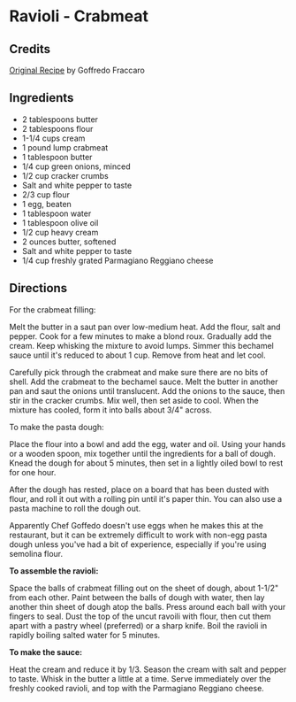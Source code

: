 # Ravioli - Crabmeat 

## Credits

[Original Recipe](http://www.gumbopages.com/food/app/crab-ravioli.html "http://www.gumbopages.com/food/app/crab-ravioli.html") by Goffredo Fraccaro

## Ingredients

- 2 tablespoons butter 
- 2 tablespoons flour 
- 1-1/4 cups cream 
- 1 pound lump crabmeat 
- 1 tablespoon butter 
- 1/4 cup green onions, minced 
- 1/2 cup cracker crumbs 
- Salt and white pepper to taste
- 2/3 cup flour 
- 1 egg, beaten 
- 1 tablespoon water 
- 1 tablespoon olive oil
- 1/2 cup heavy cream 
- 2 ounces butter, softened 
- Salt and white pepper to taste 
- 1/4 cup freshly grated Parmagiano Reggiano cheese

## Directions

For the crabmeat filling:  
 Melt the butter in a saut pan over low-medium heat. Add the flour, salt and pepper. Cook for a few minutes to make a blond roux. Gradually add the cream. Keep whisking the mixture to avoid lumps. Simmer this bechamel sauce until it's reduced to about 1 cup. Remove from heat and let cool.  
 Carefully pick through the crabmeat and make sure there are no bits of shell. Add the crabmeat to the bechamel sauce. Melt the butter in another pan and saut the onions until translucent. Add the onions to the sauce, then stir in the cracker crumbs. Mix well, then set aside to cool. When the mixture has cooled, form it into balls about 3/4" across.  
  
  
 To make the pasta dough:  
 Place the flour into a bowl and add the egg, water and oil. Using your hands or a wooden spoon, mix together until the ingredients for a ball of dough. Knead the dough for about 5 minutes, then set in a lightly oiled bowl to rest for one hour.  
 After the dough has rested, place on a board that has been dusted with flour, and roll it out with a rolling pin until it's paper thin. You can also use a pasta machine to roll the dough out.  
  
 Apparently Chef Goffedo doesn't use eggs when he makes this at the restaurant, but it can be extremely difficult to work with non-egg pasta dough unless you've had a bit of experience, especially if you're using semolina flour.  
  
  
**To assemble the ravioli:**  
 Space the balls of crabmeat filling out on the sheet of dough, about 1-1/2" from each other. Paint between the balls of dough with water, then lay another thin sheet of dough atop the balls. Press around each ball with your fingers to seal. Dust the top of the uncut ravoili with flour, then cut them apart with a pastry wheel (preferred) or a sharp knife. Boil the ravioli in rapidly boiling salted water for 5 minutes.  
  
**To make the sauce:**  
 Heat the cream and reduce it by 1/3. Season the cream with salt and pepper to taste. Whisk in the butter a little at a time. Serve immediately over the freshly cooked ravioli, and top with the Parmagiano Reggiano cheese.

